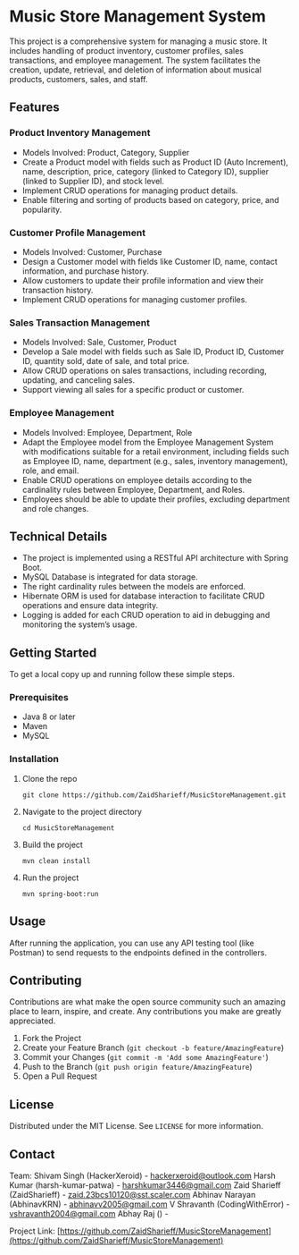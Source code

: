 # Music Store Management System

This project is a comprehensive system for managing a music store. It includes handling of product inventory, customer profiles, sales transactions, and employee management. The system facilitates the creation, update, retrieval, and deletion of information about musical products, customers, sales, and staff.

## Features

### Product Inventory Management
- Models Involved: Product, Category, Supplier
- Create a Product model with fields such as Product ID (Auto Increment), name, description, price, category (linked to Category ID), supplier (linked to Supplier ID), and stock level.
- Implement CRUD operations for managing product details.
- Enable filtering and sorting of products based on category, price, and popularity.

### Customer Profile Management
- Models Involved: Customer, Purchase
- Design a Customer model with fields like Customer ID, name, contact information, and purchase history.
- Allow customers to update their profile information and view their transaction history.
- Implement CRUD operations for managing customer profiles.

### Sales Transaction Management
- Models Involved: Sale, Customer, Product
- Develop a Sale model with fields such as Sale ID, Product ID, Customer ID, quantity sold, date of sale, and total price.
- Allow CRUD operations on sales transactions, including recording, updating, and canceling sales.
- Support viewing all sales for a specific product or customer.

### Employee Management
- Models Involved: Employee, Department, Role
- Adapt the Employee model from the Employee Management System with modifications suitable for a retail environment, including fields such as Employee ID, name, department (e.g., sales, inventory management), role, and email.
- Enable CRUD operations on employee details according to the cardinality rules between Employee, Department, and Roles.
- Employees should be able to update their profiles, excluding department and role changes.

## Technical Details
- The project is implemented using a RESTful API architecture with Spring Boot.
- MySQL Database is integrated for data storage.
- The right cardinality rules between the models are enforced.
- Hibernate ORM is used for database interaction to facilitate CRUD operations and ensure data integrity.
- Logging is added for each CRUD operation to aid in debugging and monitoring the system’s usage.

## Getting Started
To get a local copy up and running follow these simple steps.

### Prerequisites
- Java 8 or later
- Maven
- MySQL

### Installation
1. Clone the repo
   ```
   git clone https://github.com/ZaidSharieff/MusicStoreManagement.git
   ```
2. Navigate to the project directory
   ```
   cd MusicStoreManagement
   ```
3. Build the project
   ```
   mvn clean install
   ```
4. Run the project
   ```
   mvn spring-boot:run
   ```

## Usage
After running the application, you can use any API testing tool (like Postman) to send requests to the endpoints defined in the controllers.

## Contributing
Contributions are what make the open source community such an amazing place to learn, inspire, and create. Any contributions you make are greatly appreciated.

1. Fork the Project
2. Create your Feature Branch (`git checkout -b feature/AmazingFeature`)
3. Commit your Changes (`git commit -m 'Add some AmazingFeature'`)
4. Push to the Branch (`git push origin feature/AmazingFeature`)
5. Open a Pull Request

## License
Distributed under the MIT License. See `LICENSE` for more information.

## Contact
Team:
Shivam Singh (HackerXeroid) - hackerxeroid@outlook.com
Harsh Kumar (harsh-kumar-patwa) - harshkumar3446@gmail.com
Zaid Sharieff (ZaidSharieff) - zaid.23bcs10120@sst.scaler.com
Abhinav Narayan (AbhinavKRN) - abhinavv2005@gmail.com
V Shravanth (CodingWithError) - vshravanth2004@gmail.com
Abhay Raj (<MISSING>) - <MISSING>

Project Link: [https://github.com/ZaidSharieff/MusicStoreManagement](https://github.com/ZaidSharieff/MusicStoreManagement)